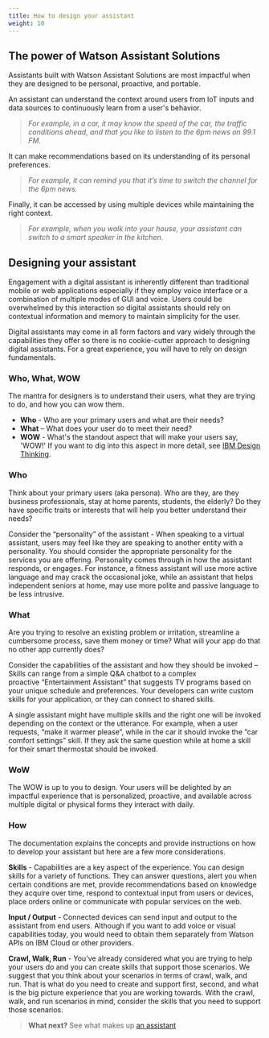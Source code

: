 ```yaml
---
title: How to design your assistant
weight: 10
---
```


## The power of Watson Assistant Solutions
Assistants built with Watson Assistant Solutions are most impactful when they are designed to be personal, proactive, and portable.

An assistant can understand the context around users from IoT inputs and data sources to continuously learn from a user's behavior.
>*For example, in a car, it may know the speed of the car, the traffic conditions ahead, and that you like to listen to the 6pm news on 99.1 FM.*

It can make recommendations based on its understanding of its personal preferences.
>*For example, it can remind you that it’s time to switch the channel for the 6pm news.*

Finally, it can be accessed by using multiple devices while maintaining the right context.
>*For example, when you walk into your house, your assistant can switch to a smart speaker in the kitchen.*


## Designing your assistant
Engagement with a digital assistant is inherently different than traditional mobile or web applications especially if they employ voice interface or a combination of multiple modes of GUI and voice. Users could be overwhelmed by this interaction so digital assistants should rely on contextual information and memory to maintain simplicity for the user.

Digital assistants may come in all form factors and vary widely through the capabilities they offer so there is no cookie-cutter approach to designing digital assistants. For a great experience, you will have to rely on design fundamentals.

### Who, What, WOW
The mantra for designers is to understand their users, what they are trying to do, and how you can wow them.
- **Who** - Who are your primary users and what are their needs?
- **What** – What does your user do to meet their need?
- **WOW** - What's the standout aspect that will make your users say, 'WOW!'
If you want to dig into this aspect in more detail, see [IBM Design Thinking](https://www.ibm.com/design/thinking/).

### Who
Think about your primary users (aka persona). Who are they, are they business professionals, stay at home parents, students, the elderly? Do they have specific traits or interests that will help you better understand their needs?

Consider the “personality” of the assistant - When speaking to a virtual assistant, users may feel like they are speaking to another entity with a personality. You should consider the appropriate personality for the services you are offering. Personality comes through in how the assistant responds, or engages. For instance, a fitness assistant will use more active language and may crack the occasional joke, while an assistant that helps independent seniors at home, may use more polite and passive language to be less intrusive.

### What
Are you trying to resolve an existing problem or irritation, streamline a cumbersome process, save them money or time? What will your app do that no other app currently does?

Consider the capabilities of the assistant and how they should be invoked – Skills can range from a simple Q&A chatbot to a complex proactive “Entertainment Assistant” that suggests TV programs based on your unique schedule and preferences. Your developers can write custom skills for your application, or they can connect to shared skills.

A single assistant might have multiple skills and the right one will be invoked depending on the context or the utterance. For example, when a user requests, “make it warmer please”, while in the car it should invoke the “car comfort settings” skill. If they ask the same question while at home a skill for their smart thermostat should be invoked.

### WoW

The WOW is up to you to design. Your users will be delighted by an impactful experience that is personalized, proactive, and available across multiple digital or physical forms they interact with daily.

### How

The documentation explains the concepts and provide instructions on how to develop your assistant but here are a few more considerations.

**Skills** - Capabilities are a key aspect of the experience. You can design skills for a variety of functions. They can answer questions, alert you when certain conditions are met, provide recommendations based on knowledge they acquire over time, respond to contextual input from users or devices, place orders online or communicate with popular services on the web.

**Input / Output** - Connected devices can send input and output to the assistant from end users. Although if you want to add voice or visual capabilities today, you would need to obtain them separately from Watson APIs on IBM Cloud or other providers.

**Crawl, Walk, Run** - You’ve already considered what you are trying to help your users do and you can create skills that support those scenarios. We suggest that you think about your scenarios in terms of crawl, walk, and run. That is what do you need to create and support first, second, and what is the big picture experience that you are working towards. With the crawl, walk, and run scenarios in mind, consider the skills that you need to support those scenarios.

> **What next?** See what makes up [an assistant]({{site.baseurl}}/understand-service/overview)
